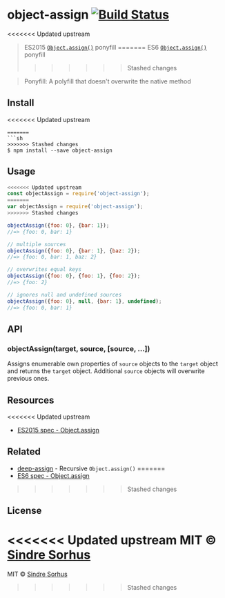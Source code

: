 # object-assign [![Build Status](https://travis-ci.org/sindresorhus/object-assign.svg?branch=master)](https://travis-ci.org/sindresorhus/object-assign)

<<<<<<< Updated upstream
> ES2015 [`Object.assign()`](http://www.2ality.com/2014/01/object-assign.html) ponyfill
=======
> ES6 [`Object.assign()`](http://www.2ality.com/2014/01/object-assign.html) ponyfill
>>>>>>> Stashed changes

> Ponyfill: A polyfill that doesn't overwrite the native method


## Install

<<<<<<< Updated upstream
```
=======
```sh
>>>>>>> Stashed changes
$ npm install --save object-assign
```


## Usage

```js
<<<<<<< Updated upstream
const objectAssign = require('object-assign');
=======
var objectAssign = require('object-assign');
>>>>>>> Stashed changes

objectAssign({foo: 0}, {bar: 1});
//=> {foo: 0, bar: 1}

// multiple sources
objectAssign({foo: 0}, {bar: 1}, {baz: 2});
//=> {foo: 0, bar: 1, baz: 2}

// overwrites equal keys
objectAssign({foo: 0}, {foo: 1}, {foo: 2});
//=> {foo: 2}

// ignores null and undefined sources
objectAssign({foo: 0}, null, {bar: 1}, undefined);
//=> {foo: 0, bar: 1}
```


## API

### objectAssign(target, source, [source, ...])

Assigns enumerable own properties of `source` objects to the `target` object and returns the `target` object. Additional `source` objects will overwrite previous ones.


## Resources

<<<<<<< Updated upstream
- [ES2015 spec - Object.assign](https://people.mozilla.org/~jorendorff/es6-draft.html#sec-object.assign)


## Related

- [deep-assign](https://github.com/sindresorhus/deep-assign) - Recursive `Object.assign()`
=======
- [ES6 spec - Object.assign](https://people.mozilla.org/~jorendorff/es6-draft.html#sec-object.assign)
>>>>>>> Stashed changes


## License

<<<<<<< Updated upstream
MIT © [Sindre Sorhus](https://sindresorhus.com)
=======
MIT © [Sindre Sorhus](http://sindresorhus.com)
>>>>>>> Stashed changes
